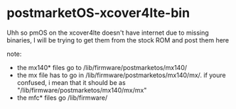 
# postmarketOS-xcover4lte-bin
Uhh so pmOS on the xcover4lte doesn't have internet due to missing binaries, I will be trying to get them from the stock ROM and post them here

note:
- the mx140* files go to /lib/firmware/postmarketos/mx140/
- the mx file has to go in /lib/firmware/postmarketos/mx140/mx/. if youre confused, i mean that it should be as "/lib/firmware/postmarketos/mx140/mx/mx"
- the mfc* files go /lib/firmware/

